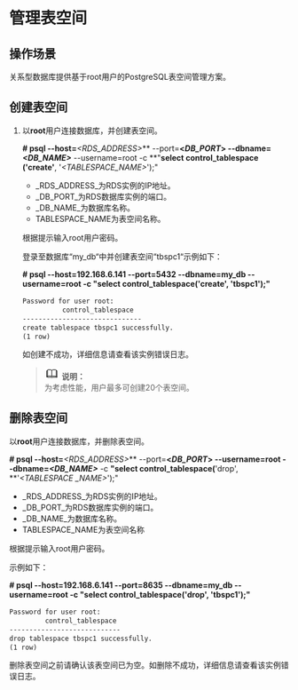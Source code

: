 # 管理表空间<a name="zh-cn_topic_0077893063"></a>

## 操作场景<a name="section21161918185247"></a>

关系型数据库提供基于root用户的PostgreSQL表空间管理方案。

## 创建表空间<a name="section3787577116487"></a>

1.  以**root**用户连接数据库，并创建表空间。

    **\# psql --host=**_<RDS\_ADDRESS\>_** --port=**<_DB\_PORT_\> **--dbname=**_<DB\_NAME\>_** --username=root -c **"**select control\_tablespace **\(**'create'**, '_<TABLESPACE\_NAME\>_'\);"

    -   _RDS\_ADDRESS_为RDS实例的IP地址。
    -   _DB\_PORT_为RDS数据库实例的端口。
    -   _DB\_NAME_为数据库名称。
    -   TABLESPACE\_NAME为表空间名称。

    根据提示输入root用户密码。

    登录至数据库“my\_db“中并创建表空间“tbspc1“示例如下：

    **\# psql --host=192.168.6.141 --port=****5432****  --dbname=my\_db --username=root -c "select control\_tablespace\('create', 'tbspc1'\);"**

    ```
    Password for user root:
              control_tablespace          
    ------------------------------    
    create tablespace tbspc1 successfully.   
    (1 row)
    ```

    如创建不成功，详细信息请查看该实例错误日志。

    >![](public_sys-resources/icon-note.gif) **说明：**   
    >为考虑性能，用户最多可创建20个表空间。  


## 删除表空间<a name="section61601016487"></a>

以**root**用户连接数据库，并删除表空间。

**\# psql --host=**_<RDS\_ADDRESS\>_** --port=**<_DB\_PORT_\> **--username=root** **--dbname=**_<DB\_NAME\>_** -c **"**select control\_tablespace**\(**'drop', **'_<TABLESPACE \_NAME\>_'\);"

-   _RDS\_ADDRESS_为RDS实例的IP地址。
-   _DB\_PORT_为RDS数据库实例的端口。
-   _DB\_NAME_为数据库名称。
-   TABLESPACE\_NAME为表空间名称

根据提示输入root用户密码。

示例如下：

**\# psql --host=192.168.6.141 --port=8635 --dbname=my\_db --username=root -c "select control\_tablespace\('drop', 'tbspc1'\);"**

```
Password for user root:
         control_tablespace         
----------------------------    
drop tablespace tbspc1 successfully.   
(1 row)
```

删除表空间之前请确认该表空间已为空。如删除不成功，详细信息请查看该实例错误日志。

